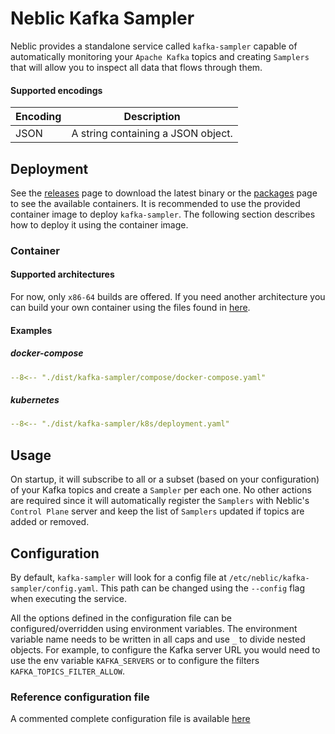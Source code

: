 # Neblic Kafka Sampler

<!--learn-start-->
<!-- ### Kafka -->
Neblic provides a standalone service called `kafka-sampler` capable of automatically monitoring your `Apache Kafka` topics and creating `Samplers` that will allow you to inspect all data that flows through them.

#### Supported encodings

| Encoding          | Description                                                                                        |
|-------------------|----------------------------------------------------------------------------------------------------|
| JSON              | A string containing a JSON object.                                                                 |
<!--learn-end-->

<!--how-to-start-->
## Deployment

See the [releases](https://github.com/neblic/platform/releases) page to download the latest binary or the [packages](https://github.com/neblic/platform/pkgs/container/kafka-sampler) page to see the available containers. It is recommended to use the provided container image to deploy `kafka-sampler`. The following section describes how to deploy it using the container image.

### Container

#### Supported architectures

For now, only `x86-64` builds are offered. If you need another architecture you can build your own container using the files found in [here](https://github.com/neblic/platform/tree/main/dist/kafka-sampler).

#### Examples

##### docker-compose

``` yaml
--8<-- "./dist/kafka-sampler/compose/docker-compose.yaml"
```

##### kubernetes

``` yaml
--8<-- "./dist/kafka-sampler/k8s/deployment.yaml"
```

## Usage

On startup, it will subscribe to all or a subset (based on your configuration) of your Kafka topics and create a `Sampler` per each one. No other actions are required since it will automatically register the `Samplers` with Neblic's `Control Plane` server and keep the list of `Samplers` updated if topics are added or removed.
<!--how-to-end-->

<!--ref-start-->
## Configuration 

By default, `kafka-sampler` will look for a config file at `/etc/neblic/kafka-sampler/config.yaml`. This path can be changed using the `--config` flag when executing the service.

All the options defined in the configuration file can be configured/overridden using environment variables. The environment variable name needs to be written in all caps and use `_` to divide nested objects. For example, to configure the Kafka server URL you would need to use the env variable `KAFKA_SERVERS` or to configure the filters `KAFKA_TOPICS_FILTER_ALLOW`.
<!--ref-end-->

<!-- Link to reference configuration. In the documentation, this file is directly embedded in the reference section -->
### Reference configuration file

A commented complete configuration file is available [here](../../dist/kafka-sampler/config.yaml)
